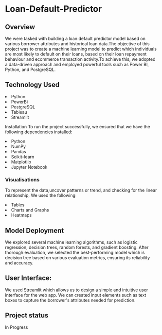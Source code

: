 # Loan-Default-Predictor

## Overview

We were tasked with building a loan default predictor model based on various borrower attributes and historical loan data.The objective of this project was to create a machine learning model to predict which individuals are most likely to default on their loans, based on their loan repayment behaviour and ecommerce transaction activity.To achieve this, we adopted a data-driven approach and employed powerful tools such as Power BI, Python, and PostgreSQL.

## Technology Used

<li> Python </li>
<li> PowerBi </li>
<li> PostgreSQL </li>
<li> Tableau </li>
<li> Streamlit </li>

Installation
To run the project successfully, we ensured that we have the following dependencies installed:

<li> Python </li>
<li> NumPy </li>
<li> Pandas </li>
<li> Scikit-learn </li>
<li> Matplotlib </li>
<li>Jupyter Notebook </li>

### Visualisations

To represent the data,uncover patterns or trend, and checking for the linear relationship, We used the following

<li> Tables </li>
<li> Charts and Graphs </li>
<li> Heatmaps </li>


## Model Deployment

We explored several machine learning algorithms, such as logistic regression, decision trees, random forests, and gradient boosting. After thorough evaluation, we selected the best-performing model which is decision tree based on various evaluation metrics, ensuring its reliability and accuracy.    

## User Interface: 

We used Streamlit which allows us to design a simple and intuitive user interface for the web app. We can created input elements such as text boxes to capture the borrower's attributes needed for prediction.

## Project status 
In Progress


